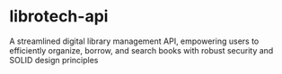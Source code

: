 # librotech-api
A streamlined digital library management API, empowering users to efficiently organize, borrow, and search books with robust security and SOLID design principles
